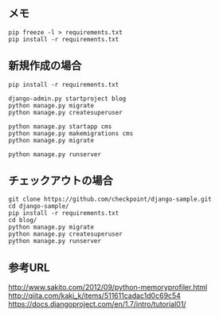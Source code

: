 ## メモ

```
pip freeze -l > requirements.txt
pip install -r requirements.txt
```

## 新規作成の場合

```
pip install -r requirements.txt

django-admin.py startproject blog
python manage.py migrate
python manage.py createsuperuser

python manage.py startapp cms
python manage.py makemigrations cms
python manage.py migrate           

python manage.py runserver
```


## チェックアウトの場合

```
git clone https://github.com/checkpoint/django-sample.git
cd django-sample/
pip install -r requirements.txt
cd blog/
python manage.py migrate
python manage.py createsuperuser
python manage.py runserver
```

## 参考URL

http://www.sakito.com/2012/09/python-memoryprofiler.html
http://qiita.com/kaki_k/items/511611cadac1d0c69c54
https://docs.djangoproject.com/en/1.7/intro/tutorial01/
